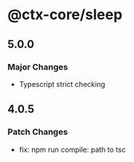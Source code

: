# @ctx-core/sleep

## 5.0.0

### Major Changes

- Typescript strict checking

## 4.0.5

### Patch Changes

- fix: npm run compile: path to tsc
